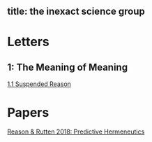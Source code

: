 title: the inexact science group
---

# Letters

## 1: The Meaning of Meaning

[1.1 Suspended Reason](./letters/1-1.md)

# Papers

[Reason & Rutten 2018: Predictive Hermeneutics](./docs/PredictiveHermeneutics.pdf)
